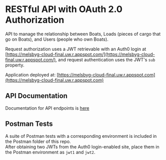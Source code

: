 # RESTful API with OAuth 2.0 Authorization

API to manage the relationship between Boats, Loads (pieces of cargo that go on Boats), and Users (people who own Boats).

Request authorization uses a JWT retrievable with an Auth0 login at [https://melsbyg-cloud-final.uw.r.appspot.com/](https://melsbyg-cloud-final.uw.r.appspot.com/), and request authentication uses the JWT's `sub` property.

Application deployed at: [https://melsbyg-cloud-final.uw.r.appspot.com](https://melsbyg-cloud-final.uw.r.appspot.com)


## API  Documentation
Documentation for API endpoints is [here](documentation.md)

## Postman Tests
A suite of Postman tests with a corresponding environment is included in the Postman folder of this repo. \
After obtaining two JWTs from the Auth0 login-enabled site, place them in the Postman environment as `jwt1` and `jwt2`.